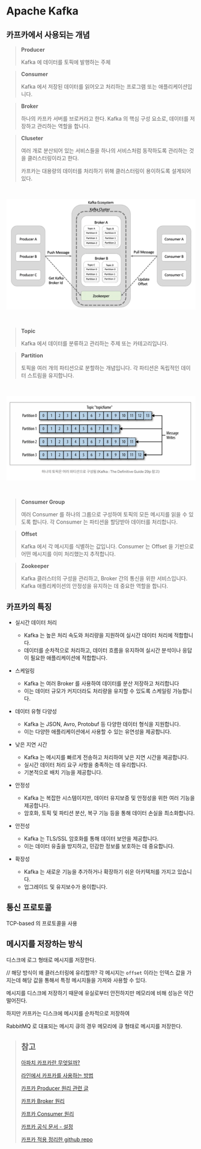 # Apache Kafka 

## 카프카에서 사용되는 개념

> **Producer**
>
> Kafka 에 데이터를 토픽에 발행하는 주체
> 


> **Consumer**
> 
> Kafka 에서 저장된 데이터를 읽어오고 처리하는 프로그램 또는 애플리케이션입니다.

> **Broker**
> 
> 하나의 카프카 서버를 브로커라고 한다. Kafka 의 핵심 구성 요소로, 데이터를 저장하고 관리하는 역할을 합니다.

> **Cluseter**
> 
> 여러 개로 분산되어 있는 서비스들을 하나의 서비스처럼 동작하도록 관리하는 것을 클러스터링이라고 한다. 
> 
> 카프카는 대용량의 데이터를 처리하기 위해 클러스터링이 용이하도록 설계되어 있다. 

<br>

![kafka_architecture](../images/kafka_architecture.webp)

<br>

> **Topic**
> 
> Kafka 에서 데이터를 분류하고 관리하는 주제 또는 카테고리입니다.

> **Partition**
> 
> 토픽을 여러 개의 파티션으로 분할하는 개념입니다. 각 파티션은 독립적인 데이터 스트림을 유지합니다.

<br>

![topic_partition](../images/topic_partition.png)

<br>

> **Consumer Group**
> 
> 여러 Consumer 를 하나의 그룹으로 구성하여 토픽의 모든 메시지를 읽을 수 있도록 합니다. 
> 각 Consumer 는 파티션을 할당받아 데이터를 처리합니다.

> **Offset**
> 
> Kafka 에서 각 메시지를 식별하는 값입니다. Consumer 는 Offset 을 기반으로 어떤 메시지를 이미 처리했는지 추적합니다.

> **Zookeeper**
> 
> Kafka 클러스터의 구성을 관리하고, Broker 간의 통신을 위한 서비스입니다. Kafka 애플리케이션의 안정성을 유지하는 데 중요한 역할을 합니다.

## 카프카의 특징


- 실시간 데이터 처리
  - Kafka 는 높은 처리 속도와 처리량을 지원하여 실시간 데이터 처리에 적합합니다. 
  - 데이터를 순차적으로 처리하고, 데이터 흐름을 유지하여 실시간 분석이나 응답이 필요한 애플리케이션에 적합합니다.


- 스케일링
  - Kafka 는 여러 Broker 를 사용하여 데이터를 분산 저장하고 처리합니다 
  - 이는 데이터 규모가 커지더라도 처리량을 유지할 수 있도록 스케일링 가능합니다. 

  
- 데이터 유형 다양성
  - Kafka 는 JSON, Avro, Protobuf 등 다양한 데이터 형식을 지원합니다. 
  - 이는 다양한 애플리케이션에서 사용할 수 있는 유연성을 제공합니다.


- 낮은 지연 시간
  - Kafka 는 메시지를 빠르게 전송하고 처리하여 낮은 지연 시간을 제공합니다.
  - 실시간 데이터 처리 요구 사항을 충족하는 데 유리합니다.
  - 기본적으로 배치 기능을 제공합니다.


- 안정성
  - Kafka 는 복잡한 시스템이지만, 데이터 유지보증 및 안정성을 위한 여러 기능을 제공합니다.
  - 암호화, 토픽 및 파티션 분산, 복구 기능 등을 통해 데이터 손실을 최소화합니다.


- 안전성
  - Kafka 는 TLS/SSL 암호화를 통해 데이터 보안을 제공합니다.
  - 이는 데이터 유출을 방지하고, 민감한 정보를 보호하는 데 중요합니다.


- 확장성
  - Kafka 는 새로운 기능을 추가하거나 확장하기 쉬운 아키텍처를 가지고 있습니다.
  - 업그레이드 및 유지보수가 용이합니다.

## 통신 프로토콜

TCP-based 의 프로토콜을 사용

## 메시지를 저장하는 방식

디스크에 로그 형태로 메시지를 저장한다.

// 해당 방식이 왜 클러스터링에 유리할까?
각 메시지는 `offset` 이라는 인덱스 값을 가지는데 해당 값을 통해서 특정 메시지들을 가져와 사용할 수 있다.

메시지를 디스크에 저장하기 때문에 유실로부터 안전하지만 메모리에 비해 성능은 약간 떨어진다.

하지만 카프카는 디스크에 메시지를 순차적으로 저장하여 

RabbitMQ 로 대표되는 메시지 큐의 경우 메모리에 큐 형태로 메시지를 저장한다.


> ## 참고
> 
> [아파치 카프카란 무엇일까?](https://ssdragon.tistory.com/117)
> 
> [라인에서 카프카를 사용하는 방법](https://engineering.linecorp.com/ko/blog/how-to-use-kafka-in-line-1)
> 
> [카프카 Producer 원리 관련 글](https://magpienote.tistory.com/251)
> 
> [카프카 Broker 원리](https://magpienote.tistory.com/252)
> 
> [카프카 Consumer 원리](https://magpienote.tistory.com/254)
> 
> [카프카 공식 문서 - 설정](https://kafka.apache.org/documentation/#configuration)
> 
> [카프카 적용 정리한 github repo](https://github.com/Youngerjesus/spring-boot-kafka-guide)
